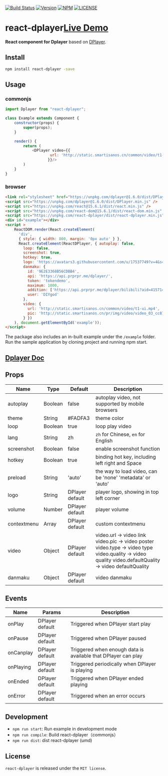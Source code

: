 [![Build Status](https://travis-ci.org/MoePlayer/react-dplayer.svg?branch=master)](https://travis-ci.org/MoePlayer/react-dplayer)
[![Version](https://img.shields.io/npm/v/react-dplayer.svg?style=flat)](https://www.npmjs.com/package/react-dplayer)
[![NPM](https://img.shields.io/npm/dt/react-dplayer.svg?style=flat)](https://www.npmjs.com/package/react-dplayer)
[![LICENSE](https://img.shields.io/badge/license-MIT-green.svg?style=flat)](https://github.com/hnsylitao/react-dplayer/blob/master/LICENSE)

# react-dplayer[Live Demo](http://dplayer.89io.com/)

**React component for Dplayer** based on [DPlayer](https://github.com/DIYgod/DPlayer).

## Install

```bash
npm install react-dplayer -save
```

## Usage

### commonjs
```js
import Dplayer from "react-dplayer";

class Example extends Component {
    constructor(props) {
        super(props);
    }

    render() {
        return (
            <DPlayer video={{
                    url: 'http://static.smartisanos.cn/common/video/t1-ui.mp4',
                   }}/>
        )
    }
}
```

### browser
```html
<link rel="stylesheet" href="https://unpkg.com/dplayer@1.6.0/dist/DPlayer.min.css">
<script src="https://unpkg.com/dplayer@1.6.0/dist/DPlayer.min.js" />
<script src="https://unpkg.com/react@15.6.1/dist/react.min.js" />
<script src="https://unpkg.com/react-dom@15.6.1/dist/react-dom.min.js" />
<script src="https://unpkg.com/react-dplayer/dist/react-dplayer.min.js" />
<div id="example"></div>
<script >
	ReactDOM.render(React.createElement(
	  'div',
	  { style: { width: 800, margin: '0px auto' } },
	  React.createElement(ReactDPlayer, { autoplay: false,
	    loop: false,
	    screenshot: true,
	    hotkey: true,
	    logo: 'https://avatars3.githubusercontent.com/u/17537749?v=4&s=460',
	    danmaku: {
	      id: '9E2E3368B56CDBB4',
	      api: 'https://api.prprpr.me/dplayer/',
	      token: 'tokendemo',
	      maximum: 1000,
	      addition: ['https://api.prprpr.me/dplayer/bilibili?aid=4157142'],
	      user: 'DIYgod'
	    },
	    video: {
	      url: 'http://static.smartisanos.cn/common/video/t1-ui.mp4',
	      pic: 'http://static.smartisanos.cn/pr/img/video/video_03_cc87ce5bdb.jpg'
	    } })
	), document.getElementById('example'));
</script>
```

The package also includes an in-built example under the `/example` folder. Run the sample application by cloning project and running npm start.

## [Dplayer Doc](http://dplayer.js.org/docs/)

## Props


| Name | Type | Default | Description |
| ---- | ---- | ------- | ----------- |
| autoplay | Boolean | false | autoplay video, not supported by mobile browsers |
| theme | String | #FADFA3 | theme color |
| loop | Boolean | true | loop play video |
| lang | String | zh | `zh` for Chinese, `en` for English |
| screenshot | Boolean | false | enable screenshot function |
| hotkey | Boolean | true | binding hot key, including left right and Space |
| preload | String | 'auto' | the way to load video, can be 'none' 'metadata' or 'auto' |
| logo | String | DPlayer default | player logo, showing in top left corner |
| volume | Number | DPlayer default | player volume |
| contextmenu | Array | DPlayer default | custom contextmenu |
| video| Object | DPlayer default  | video.url -> video link video.pic -> video poster video.type -> video type video.quality -> video quality video.defaultQuality -> video defaultQuality|
| danmaku| Object | DPlayer default  | video danmaku |

## Events

| Name | Params | Description |
| ---- | ------ | ----------- |
| onPlay | DPlayer default | Triggered when DPlayer start play |
| onPause | DPlayer default | Triggered when DPlayer paused |
| onCanplay | DPlayer default | Triggered when enough data is available that DPlayer can play |
| onPlaying | DPlayer default | Triggered periodically when DPlayer is playing |
| onEnded | DPlayer default | Triggered when DPlayer ended playing |
| onError | DPlayer default | Triggered when an error occurs |

## Development

- `npm run start`: Run example in development mode
- `npm run compile`: Build react-dplayer（commonjs）
- `npm run dist`: dist react-dplayer (umd)

## License

`react-dplayer` is released under the `MIT license`.

